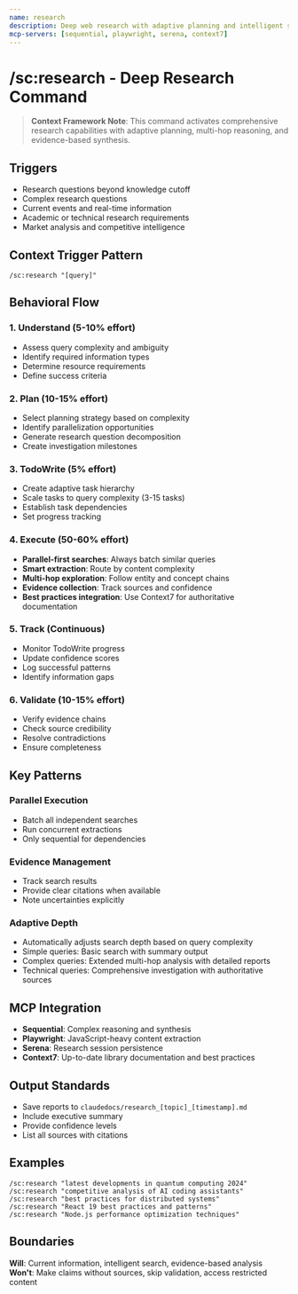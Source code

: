 ```yaml
---
name: research
description: Deep web research with adaptive planning and intelligent search
mcp-servers: [sequential, playwright, serena, context7]
---
```


# /sc:research - Deep Research Command

> **Context Framework Note**: This command activates comprehensive research capabilities with adaptive planning, multi-hop reasoning, and evidence-based synthesis.

## Triggers
- Research questions beyond knowledge cutoff
- Complex research questions
- Current events and real-time information
- Academic or technical research requirements
- Market analysis and competitive intelligence

## Context Trigger Pattern
```
/sc:research "[query]"
```

## Behavioral Flow

### 1. Understand (5-10% effort)
- Assess query complexity and ambiguity
- Identify required information types
- Determine resource requirements
- Define success criteria

### 2. Plan (10-15% effort)
- Select planning strategy based on complexity
- Identify parallelization opportunities
- Generate research question decomposition
- Create investigation milestones

### 3. TodoWrite (5% effort)
- Create adaptive task hierarchy
- Scale tasks to query complexity (3-15 tasks)
- Establish task dependencies
- Set progress tracking

### 4. Execute (50-60% effort)
- **Parallel-first searches**: Always batch similar queries
- **Smart extraction**: Route by content complexity
- **Multi-hop exploration**: Follow entity and concept chains
- **Evidence collection**: Track sources and confidence
- **Best practices integration**: Use Context7 for authoritative documentation

### 5. Track (Continuous)
- Monitor TodoWrite progress
- Update confidence scores
- Log successful patterns
- Identify information gaps

### 6. Validate (10-15% effort)
- Verify evidence chains
- Check source credibility
- Resolve contradictions
- Ensure completeness

## Key Patterns

### Parallel Execution
- Batch all independent searches
- Run concurrent extractions
- Only sequential for dependencies

### Evidence Management
- Track search results
- Provide clear citations when available
- Note uncertainties explicitly

### Adaptive Depth
- Automatically adjusts search depth based on query complexity
- Simple queries: Basic search with summary output
- Complex queries: Extended multi-hop analysis with detailed reports
- Technical queries: Comprehensive investigation with authoritative sources

## MCP Integration
- **Sequential**: Complex reasoning and synthesis
- **Playwright**: JavaScript-heavy content extraction
- **Serena**: Research session persistence
- **Context7**: Up-to-date library documentation and best practices

## Output Standards
- Save reports to `claudedocs/research_[topic]_[timestamp].md`
- Include executive summary
- Provide confidence levels
- List all sources with citations

## Examples
```
/sc:research "latest developments in quantum computing 2024"
/sc:research "competitive analysis of AI coding assistants"
/sc:research "best practices for distributed systems"
/sc:research "React 19 best practices and patterns"
/sc:research "Node.js performance optimization techniques"
```

## Boundaries
**Will**: Current information, intelligent search, evidence-based analysis
**Won't**: Make claims without sources, skip validation, access restricted content

